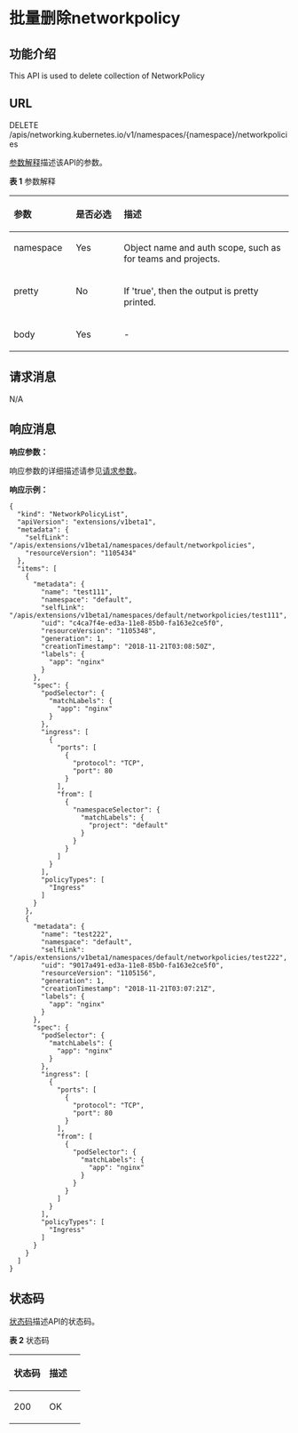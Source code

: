# 批量删除networkpolicy<a name="cce_02_0280"></a>

## 功能介绍<a name="section12824629105311"></a>

This API is used to delete collection of NetworkPolicy

## URL<a name="section46638526260"></a>

DELETE /apis/networking.kubernetes.io/v1/namespaces/\{namespace\}/networkpolicies

[参数解释](#d0e42906)描述该API的参数。

**表 1**  参数解释

<a name="d0e42906"></a>
<table><thead align="left"><tr id="row10640301"><th class="cellrowborder" valign="top" width="22.220000000000002%" id="mcps1.2.4.1.1"><p id="p65652297517"><a name="p65652297517"></a><a name="p65652297517"></a>参数</p>
</th>
<th class="cellrowborder" valign="top" width="17.169999999999998%" id="mcps1.2.4.1.2"><p id="p165661629135114"><a name="p165661629135114"></a><a name="p165661629135114"></a>是否必选</p>
</th>
<th class="cellrowborder" valign="top" width="60.61%" id="mcps1.2.4.1.3"><p id="p14567629115114"><a name="p14567629115114"></a><a name="p14567629115114"></a>描述</p>
</th>
</tr>
</thead>
<tbody><tr id="row19095777"><td class="cellrowborder" valign="top" width="22.220000000000002%" headers="mcps1.2.4.1.1 "><p id="p3254085"><a name="p3254085"></a><a name="p3254085"></a>namespace</p>
</td>
<td class="cellrowborder" valign="top" width="17.169999999999998%" headers="mcps1.2.4.1.2 "><p id="p62254326"><a name="p62254326"></a><a name="p62254326"></a>Yes</p>
</td>
<td class="cellrowborder" valign="top" width="60.61%" headers="mcps1.2.4.1.3 "><p id="p9435611"><a name="p9435611"></a><a name="p9435611"></a>Object name and auth scope, such as for teams and projects.</p>
</td>
</tr>
<tr id="row17811636"><td class="cellrowborder" valign="top" width="22.220000000000002%" headers="mcps1.2.4.1.1 "><p id="p33456451"><a name="p33456451"></a><a name="p33456451"></a>pretty</p>
</td>
<td class="cellrowborder" valign="top" width="17.169999999999998%" headers="mcps1.2.4.1.2 "><p id="p25618043"><a name="p25618043"></a><a name="p25618043"></a>No</p>
</td>
<td class="cellrowborder" valign="top" width="60.61%" headers="mcps1.2.4.1.3 "><p id="p61795587"><a name="p61795587"></a><a name="p61795587"></a>If 'true', then the output is pretty printed.</p>
</td>
</tr>
<tr id="row26391471649"><td class="cellrowborder" valign="top" width="22.220000000000002%" headers="mcps1.2.4.1.1 "><p id="p14640471145"><a name="p14640471145"></a><a name="p14640471145"></a>body</p>
</td>
<td class="cellrowborder" valign="top" width="17.169999999999998%" headers="mcps1.2.4.1.2 "><p id="p064011716413"><a name="p064011716413"></a><a name="p064011716413"></a>Yes</p>
</td>
<td class="cellrowborder" valign="top" width="60.61%" headers="mcps1.2.4.1.3 "><p id="p46408710414"><a name="p46408710414"></a><a name="p46408710414"></a>-</p>
</td>
</tr>
</tbody>
</table>

## 请求消息<a name="section1097017235815"></a>

N/A

## 响应消息<a name="section13598181712916"></a>

**响应参数：**

响应参数的详细描述请参见[请求参数](创建networkpolicy.md#d0e42951)。

**响应示例：**

```
{
  "kind": "NetworkPolicyList",
  "apiVersion": "extensions/v1beta1",
  "metadata": {
    "selfLink": "/apis/extensions/v1beta1/namespaces/default/networkpolicies",
    "resourceVersion": "1105434"
  },
  "items": [
    {
      "metadata": {
        "name": "test111",
        "namespace": "default",
        "selfLink": "/apis/extensions/v1beta1/namespaces/default/networkpolicies/test111",
        "uid": "c4ca7f4e-ed3a-11e8-85b0-fa163e2ce5f0",
        "resourceVersion": "1105348",
        "generation": 1,
        "creationTimestamp": "2018-11-21T03:08:50Z",
        "labels": {
          "app": "nginx"
        }
      },
      "spec": {
        "podSelector": {
          "matchLabels": {
            "app": "nginx"
          }
        },
        "ingress": [
          {
            "ports": [
              {
                "protocol": "TCP",
                "port": 80
              }
            ],
            "from": [
              {
                "namespaceSelector": {
                  "matchLabels": {
                    "project": "default"
                  }
                }
              }
            ]
          }
        ],
        "policyTypes": [
          "Ingress"
        ]
      }
    },
    {
      "metadata": {
        "name": "test222",
        "namespace": "default",
        "selfLink": "/apis/extensions/v1beta1/namespaces/default/networkpolicies/test222",
        "uid": "9017a491-ed3a-11e8-85b0-fa163e2ce5f0",
        "resourceVersion": "1105156",
        "generation": 1,
        "creationTimestamp": "2018-11-21T03:07:21Z",
        "labels": {
          "app": "nginx"
        }
      },
      "spec": {
        "podSelector": {
          "matchLabels": {
            "app": "nginx"
          }
        },
        "ingress": [
          {
            "ports": [
              {
                "protocol": "TCP",
                "port": 80
              }
            ],
            "from": [
              {
                "podSelector": {
                  "matchLabels": {
                    "app": "nginx"
                  }
                }
              }
            ]
          }
        ],
        "policyTypes": [
          "Ingress"
        ]
      }
    }
  ]
}
```

## 状态码<a name="section14947131610112"></a>

[状态码](#d0e43055)描述API的状态码。

**表 2**  状态码

<a name="d0e43055"></a>
<table><thead align="left"><tr id="row20813512"><th class="cellrowborder" valign="top" width="50%" id="mcps1.2.3.1.1"><p id="p8172937"><a name="p8172937"></a><a name="p8172937"></a>状态码</p>
</th>
<th class="cellrowborder" valign="top" width="50%" id="mcps1.2.3.1.2"><p id="p58028199"><a name="p58028199"></a><a name="p58028199"></a>描述</p>
</th>
</tr>
</thead>
<tbody><tr id="row2663689"><td class="cellrowborder" valign="top" width="50%" headers="mcps1.2.3.1.1 "><p id="p14432280"><a name="p14432280"></a><a name="p14432280"></a>200</p>
</td>
<td class="cellrowborder" valign="top" width="50%" headers="mcps1.2.3.1.2 "><p id="p13489144118012"><a name="p13489144118012"></a><a name="p13489144118012"></a>OK</p>
</td>
</tr>
</tbody>
</table>

